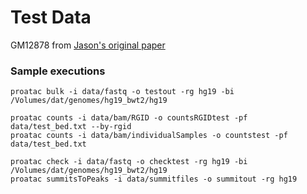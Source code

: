 # Test Data

GM12878 from [Jason's original paper](http://www.nature.com/nature/journal/v523/n7561/abs/nature14590.html)

### Sample executions

```
proatac bulk -i data/fastq -o testout -rg hg19 -bi /Volumes/dat/genomes/hg19_bwt2/hg19

proatac counts -i data/bam/RGID -o countsRGIDtest -pf data/test_bed.txt --by-rgid
proatac counts -i data/bam/individualSamples -o countstest -pf data/test_bed.txt

proatac check -i data/fastq -o checktest -rg hg19 -bi /Volumes/dat/genomes/hg19_bwt2/hg19
proatac summitsToPeaks -i data/summitfiles -o summitout -rg hg19
```
